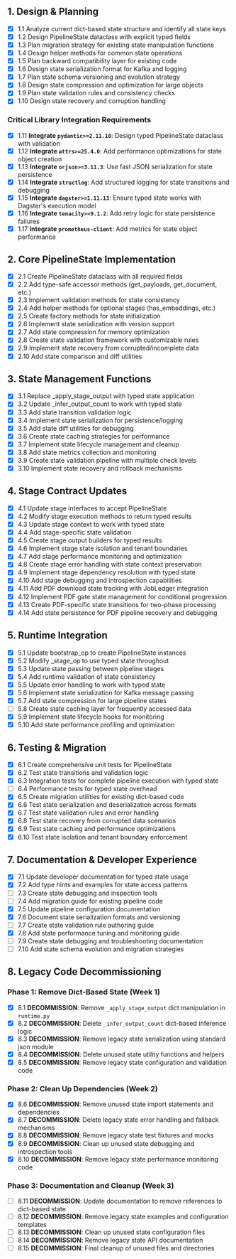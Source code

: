 ## 1. Design & Planning

- [x] 1.1 Analyze current dict-based state structure and identify all state keys
- [x] 1.2 Design PipelineState dataclass with explicit typed fields
- [x] 1.3 Plan migration strategy for existing state manipulation functions
- [x] 1.4 Design helper methods for common state operations
- [x] 1.5 Plan backward compatibility layer for existing code
- [x] 1.6 Design state serialization format for Kafka and logging
- [x] 1.7 Plan state schema versioning and evolution strategy
- [x] 1.8 Design state compression and optimization for large objects
- [x] 1.9 Plan state validation rules and consistency checks
- [x] 1.10 Design state recovery and corruption handling

### Critical Library Integration Requirements

 - [x] 1.11 **Integrate `pydantic>=2.11.10`**: Design typed PipelineState dataclass with validation
 - [x] 1.12 **Integrate `attrs>=25.4.0`**: Add performance optimizations for state object creation
 - [x] 1.13 **Integrate `orjson>=3.11.3`**: Use fast JSON serialization for state persistence
 - [x] 1.14 **Integrate `structlog`**: Add structured logging for state transitions and debugging
 - [x] 1.15 **Integrate `dagster>=1.11.13`**: Ensure typed state works with Dagster's execution model
 - [x] 1.16 **Integrate `tenacity>=9.1.2`**: Add retry logic for state persistence failures
 - [x] 1.17 **Integrate `prometheus-client`**: Add metrics for state object performance

## 2. Core PipelineState Implementation

- [x] 2.1 Create PipelineState dataclass with all required fields
- [x] 2.2 Add type-safe accessor methods (get_payloads, get_document, etc.)
- [x] 2.3 Implement validation methods for state consistency
- [x] 2.4 Add helper methods for optional stages (has_embeddings, etc.)
- [x] 2.5 Create factory methods for state initialization
- [x] 2.6 Implement state serialization with version support
- [x] 2.7 Add state compression for memory optimization
- [x] 2.8 Create state validation framework with customizable rules
- [x] 2.9 Implement state recovery from corrupted/incomplete data
- [x] 2.10 Add state comparison and diff utilities

## 3. State Management Functions

- [x] 3.1 Replace _apply_stage_output with typed state application
- [x] 3.2 Update _infer_output_count to work with typed state
- [x] 3.3 Add state transition validation logic
- [x] 3.4 Implement state serialization for persistence/logging
- [x] 3.5 Add state diff utilities for debugging
- [x] 3.6 Create state caching strategies for performance
- [x] 3.7 Implement state lifecycle management and cleanup
- [x] 3.8 Add state metrics collection and monitoring
- [x] 3.9 Create state validation pipeline with multiple check levels
- [x] 3.10 Implement state recovery and rollback mechanisms

## 4. Stage Contract Updates

- [x] 4.1 Update stage interfaces to accept PipelineState
- [x] 4.2 Modify stage execution methods to return typed results
- [x] 4.3 Update stage context to work with typed state
- [x] 4.4 Add stage-specific state validation
- [x] 4.5 Create stage output builders for typed results
- [x] 4.6 Implement stage state isolation and tenant boundaries
 - [x] 4.7 Add stage performance monitoring and optimization
- [x] 4.8 Create stage error handling with state context preservation
 - [x] 4.9 Implement stage dependency resolution with typed state
- [x] 4.10 Add stage debugging and introspection capabilities
 - [x] 4.11 Add PDF download state tracking with JobLedger integration
 - [x] 4.12 Implement PDF gate state management for conditional progression
 - [x] 4.13 Create PDF-specific state transitions for two-phase processing
 - [x] 4.14 Add state persistence for PDF pipeline recovery and debugging

## 5. Runtime Integration

- [x] 5.1 Update bootstrap_op to create PipelineState instances
- [x] 5.2 Modify _stage_op to use typed state throughout
- [x] 5.3 Update state passing between pipeline stages
- [x] 5.4 Add runtime validation of state consistency
- [x] 5.5 Update error handling to work with typed state
- [x] 5.6 Implement state serialization for Kafka message passing
- [x] 5.7 Add state compression for large pipeline states
- [ ] 5.8 Create state caching layer for frequently accessed data
 - [x] 5.9 Implement state lifecycle hooks for monitoring
 - [x] 5.10 Add state performance profiling and optimization

## 6. Testing & Migration

- [x] 6.1 Create comprehensive unit tests for PipelineState
- [x] 6.2 Test state transitions and validation logic
- [x] 6.3 Integration tests for complete pipeline execution with typed state
- [ ] 6.4 Performance tests for typed state overhead
- [x] 6.5 Create migration utilities for existing dict-based code
- [x] 6.6 Test state serialization and deserialization across formats
- [x] 6.7 Test state validation rules and error handling
- [x] 6.8 Test state recovery from corrupted data scenarios
- [x] 6.9 Test state caching and performance optimizations
- [x] 6.10 Test state isolation and tenant boundary enforcement

## 7. Documentation & Developer Experience

- [x] 7.1 Update developer documentation for typed state usage
- [x] 7.2 Add type hints and examples for state access patterns
- [ ] 7.3 Create state debugging and inspection tools
- [ ] 7.4 Add migration guide for existing pipeline code
- [x] 7.5 Update pipeline configuration documentation
- [x] 7.6 Document state serialization formats and versioning
- [ ] 7.7 Create state validation rule authoring guide
- [x] 7.8 Add state performance tuning and monitoring guide
- [ ] 7.9 Create state debugging and troubleshooting documentation
- [ ] 7.10 Add state schema evolution and migration strategies

## 8. Legacy Code Decommissioning

### Phase 1: Remove Dict-Based State (Week 1)

- [x] 8.1 **DECOMMISSION**: Remove `_apply_stage_output` dict manipulation in `runtime.py`
- [x] 8.2 **DECOMMISSION**: Delete `_infer_output_count` dict-based inference logic
- [x] 8.3 **DECOMMISSION**: Remove legacy state serialization using standard json module
- [x] 8.4 **DECOMMISSION**: Delete unused state utility functions and helpers
- [x] 8.5 **DECOMMISSION**: Remove legacy state configuration and validation code

### Phase 2: Clean Up Dependencies (Week 2)

- [x] 8.6 **DECOMMISSION**: Remove unused state import statements and dependencies
- [x] 8.7 **DECOMMISSION**: Delete legacy state error handling and fallback mechanisms
- [x] 8.8 **DECOMMISSION**: Remove legacy state test fixtures and mocks
- [x] 8.9 **DECOMMISSION**: Clean up unused state debugging and introspection tools
- [x] 8.10 **DECOMMISSION**: Remove legacy state performance monitoring code

### Phase 3: Documentation and Cleanup (Week 3)

- [ ] 8.11 **DECOMMISSION**: Update documentation to remove references to dict-based state
- [ ] 8.12 **DECOMMISSION**: Remove legacy state examples and configuration templates
- [ ] 8.13 **DECOMMISSION**: Clean up unused state configuration files
- [ ] 8.14 **DECOMMISSION**: Remove legacy state API documentation
- [ ] 8.15 **DECOMMISSION**: Final cleanup of unused files and directories
